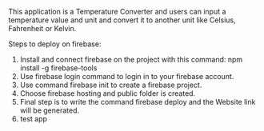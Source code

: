 This application is a Temperature Converter and users can input a temperature value and unit and convert it to another unit like Celsius, Fahrenheit or Kelvin.





Steps  to deploy on firebase:
1. Install and connect firebase on the project with this command: npm install -g firebase-tools
2. Use firebase login command to login in to your firebase account.
3. Use command firebase init to create a firebase project.
4. Choose firebase hosting and public folder is created.
5. Final step is to write the command firebase deploy and the Website link will be generated.
6. test app